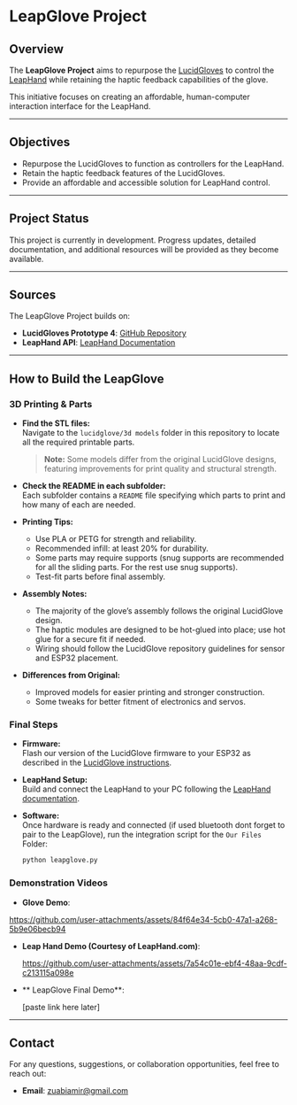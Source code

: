 # LeapGlove Project

## Overview
The **LeapGlove Project** aims to repurpose the [LucidGloves](https://github.com/LucidVR/lucidgloves) to control the [LeapHand](https://v1.leaphand.com/) while retaining the haptic feedback capabilities of the glove. 

This initiative focuses on creating an affordable, human-computer interaction interface for the LeapHand. 

---

## Objectives
- Repurpose the LucidGloves to function as controllers for the LeapHand.
- Retain the haptic feedback features of the LucidGloves.
- Provide an affordable and accessible solution for LeapHand control.

---

## Project Status
This project is currently in development. Progress updates, detailed documentation, and additional resources will be provided as they become available.

---

## Sources
The LeapGlove Project builds on:

- **LucidGloves Prototype 4**: [GitHub Repository](https://github.com/LucidVR/lucidgloves)
- **LeapHand API**: [LeapHand Documentation](https://v1.leaphand.com/)

---

## How to Build the LeapGlove

### 3D Printing & Parts

- **Find the STL files:**  
  Navigate to the `lucidglove/3d models` folder in this repository to locate all the required printable parts.  
  > **Note:** Some models differ from the original LucidGlove designs, featuring improvements for print quality and structural strength.

- **Check the README in each subfolder:**  
  Each subfolder contains a `README` file specifying which parts to print and how many of each are needed.

- **Printing Tips:**  
  - Use PLA or PETG for strength and reliability.
  - Recommended infill: at least 20% for durability.
  - Some parts may require supports (snug supports are recommended for all the sliding parts. For the rest use snug supports).
  - Test-fit parts before final assembly.

- **Assembly Notes:**  
  - The majority of the glove’s assembly follows the original LucidGlove design.  
  - The haptic modules are designed to be hot-glued into place; use hot glue for a secure fit if needed.
  - Wiring should follow the LucidGlove repository guidelines for sensor and ESP32 placement.

- **Differences from Original:**  
  - Improved models for easier printing and stronger construction.
  - Some tweaks for better fitment of electronics and servos.
    

### Final Steps

- **Firmware:**  
  Flash our version of the LucidGlove firmware to your ESP32 as described in the [LucidGlove instructions](https://github.com/LucidVR/lucidgloves).

- **LeapHand Setup:**  
  Build and connect the LeapHand to your PC following the [LeapHand documentation](https://v1.leaphand.com/).

- **Software:**  
  Once hardware is ready and connected (if used bluetooth dont forget to pair to the LeapGlove), run the integration script for the `Our Files` Folder:
  ```bash
  python leapglove.py

### Demonstration Videos
- **Glove Demo**:

https://github.com/user-attachments/assets/84f64e34-5cb0-47a1-a268-5b9e06becb94

- **Leap Hand Demo (Courtesy of LeapHand.com)**:

  https://github.com/user-attachments/assets/7a54c01e-ebf4-48aa-9cdf-c213115a098e

- ** LeapGlove Final Demo**:

  [paste link here later]

---


## Contact
For any questions, suggestions, or collaboration opportunities, feel free to reach out:
- **Email**: zuabiamir@gmail.com
